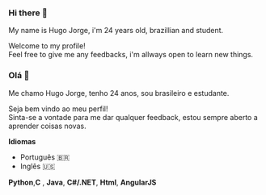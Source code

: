 ### Hi there 👋
 My name is Hugo Jorge, i'm 24 years old, brazillian and student.  
 
 Welcome to my profile!  
 Feel free to give me any feedbacks, i'm allways open to learn new things. 

 ### Olá 👋
 Me chamo Hugo Jorge, tenho 24 anos, sou brasileiro e estudante.
 
 Seja bem vindo ao meu perfil!  
 Sinta-se a vontade para me dar qualquer feedback, estou sempre aberto a aprender coisas novas.
 
 **Idiomas**
 * Português :brazil:
 * Inglês :us:
 
  **Python**,**C** , **Java**, **C#/.NET**, **Html**, **AngularJS**
